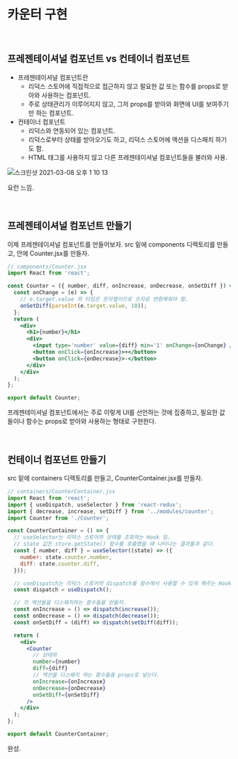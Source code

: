 # 카운터 구현

<br/>

## 프레젠테이셔널 컴포넌트 vs 컨테이너 컴포넌트

- 프레젠테이셔널 컴포넌트란
  - 리덕스 스토어에 직접적으로 접근하지 않고 필요한 값 또는 함수를 props로 받아와 사용하는 컴포넌트.
  - 주로 상태관리가 이루어지지 않고, 그저 props를 받아와 화면에 UI를 보여주기만 하는 컴포넌트.
- 컨테이너 컴포넌트
  - 리덕스와 연동되어 있는 컴포넌트.
  - 리덕스로부터 상태를 받아오기도 하고, 리덕스 스토어에 액션을 디스패치 하기도 함.
  - HTML 태그를 사용하지 않고 다른 프레젠테이셔널 컴포넌트들을 불러와 사용.

![스크린샷 2021-03-08 오후 1 10 13](https://user-images.githubusercontent.com/59427983/110273301-a53c7680-800f-11eb-808d-23c9b2ed9c18.png)

요런 느낌.

<br/>

## 프레젠테이셔널 컴포넌트 만들기

이제 프레젠테이셔널 컴포넌트를 만들어보자. src 밑에 components 디렉토리를 만들고, 안에 Counter.jsx를 만들자.

```jsx
// components/Counter.jsx
import React from 'react';

const Counter = ({ number, diff, onIncrease, onDecrease, onSetDiff }) => {
  const onChange = (e) => {
    // e.target.value 의 타입은 문자열이므로 숫자로 변환해줘야 함.
    onSetDiff(parseInt(e.target.value, 10));
  };
  return (
    <div>
      <h1>{number}</h1>
      <div>
        <input type='number' value={diff} min='1' onChange={onChange} />
        <button onClick={onIncrease}>+</button>
        <button onClick={onDecrease}>-</button>
      </div>
    </div>
  );
};

export default Counter;
```

프레젠테이셔널 컴포넌트에서는 주로 이렇게 UI를 선언하는 것에 집중하고, 필요한 값들이나 함수는 props로 받아와 사용하는 형태로 구현한다.

<br/>

## 컨테이너 컴포넌트 만들기

src 밑에 containers 디렉토리를 만들고, CounterContainer.jsx를 만들자.

```jsx
// containers/CounterContainer.jsx
import React from 'react';
import { useDispatch, useSelector } from 'react-redux';
import { decrease, increase, setDiff } from '../modules/counter';
import Counter from './Counter';

const CounterContainer = () => {
  // useSelector는 리덕스 스토어의 상태를 조회하는 Hook 임.
  // state 값은 store.getState() 함수를 호출했을 때 나타나는 결과물과 같다.
  const { number, diff } = useSelector((state) => ({
    number: state.counter.number,
    diff: state.counter.diff,
  }));

  // useDispatch는 리덕스 스토어의 dispatch를 함수에서 사용할 수 있게 해주는 Hook.
  const dispatch = useDispatch();

  // 각 액션들을 디스패치하는 함수들을 만들자.
  const onIncrease = () => dispatch(increase());
  const onDecrease = () => dispatch(decrease());
  const onSetDiff = (diff) => dispatch(setDiff(diff));

  return (
    <div>
      <Counter
        // 상태와
        number={number}
        diff={diff}
        // 액션을 디스패치 하는 함수들을 props로 넣는다.
        onIncrease={onIncrease}
        onDecrease={onDecrease}
        onSetDiff={onSetDiff}
      />
    </div>
  );
};

export default CounterContainer;
```

완성.
